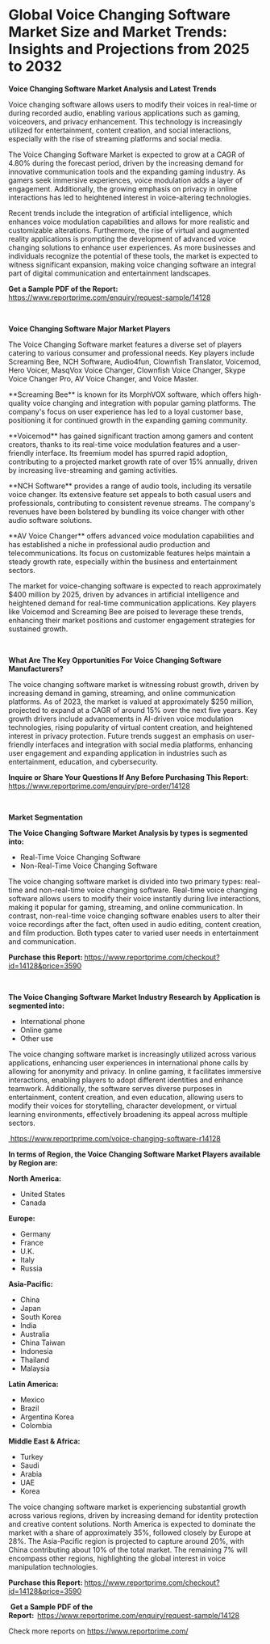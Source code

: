 <p><h1>Global Voice Changing Software Market Size and Market Trends: Insights and Projections from 2025 to 2032</h1></p><p><strong>Voice Changing Software Market Analysis and Latest Trends</strong></p>
<p><p>Voice changing software allows users to modify their voices in real-time or during recorded audio, enabling various applications such as gaming, voiceovers, and privacy enhancement. This technology is increasingly utilized for entertainment, content creation, and social interactions, especially with the rise of streaming platforms and social media.</p><p>The Voice Changing Software Market is expected to grow at a CAGR of 4.80% during the forecast period, driven by the increasing demand for innovative communication tools and the expanding gaming industry. As gamers seek immersive experiences, voice modulation adds a layer of engagement. Additionally, the growing emphasis on privacy in online interactions has led to heightened interest in voice-altering technologies. </p><p>Recent trends include the integration of artificial intelligence, which enhances voice modulation capabilities and allows for more realistic and customizable alterations. Furthermore, the rise of virtual and augmented reality applications is prompting the development of advanced voice changing solutions to enhance user experiences. As more businesses and individuals recognize the potential of these tools, the market is expected to witness significant expansion, making voice changing software an integral part of digital communication and entertainment landscapes.</p></p>
<p><strong>Get a Sample PDF of the Report:&nbsp;</strong> <a href="https://www.reportprime.com/enquiry/request-sample/14128?utm_campaign=3256&utm_medium=2&utm_source=Github&utm_content=ia&utm_term=20032025&utm_id=voice-changing-software">https://www.reportprime.com/enquiry/request-sample/14128</a></p>
<p>&nbsp;</p>
<p><strong>Voice Changing Software Major Market Players</strong></p>
<p><p>The Voice Changing Software market features a diverse set of players catering to various consumer and professional needs. Key players include Screaming Bee, NCH Software, Audio4fun, Clownfish Translator, Voicemod, Hero Voicer, MasqVox Voice Changer, Clownfish Voice Changer, Skype Voice Changer Pro, AV Voice Changer, and Voice Master.</p><p>**Screaming Bee** is known for its MorphVOX software, which offers high-quality voice changing and integration with popular gaming platforms. The company's focus on user experience has led to a loyal customer base, positioning it for continued growth in the expanding gaming community.</p><p>**Voicemod** has gained significant traction among gamers and content creators, thanks to its real-time voice modulation features and a user-friendly interface. Its freemium model has spurred rapid adoption, contributing to a projected market growth rate of over 15% annually, driven by increasing live-streaming and gaming activities.</p><p>**NCH Software** provides a range of audio tools, including its versatile voice changer. Its extensive feature set appeals to both casual users and professionals, contributing to consistent revenue streams. The company's revenues have been bolstered by bundling its voice changer with other audio software solutions.</p><p>**AV Voice Changer** offers advanced voice modulation capabilities and has established a niche in professional audio production and telecommunications. Its focus on customizable features helps maintain a steady growth rate, especially within the business and entertainment sectors.</p><p>The market for voice-changing software is expected to reach approximately $400 million by 2025, driven by advances in artificial intelligence and heightened demand for real-time communication applications. Key players like Voicemod and Screaming Bee are poised to leverage these trends, enhancing their market positions and customer engagement strategies for sustained growth.</p></p>
<p>&nbsp;</p>
<p><strong>What Are The Key Opportunities For Voice Changing Software Manufacturers?</strong></p>
<p><p>The voice changing software market is witnessing robust growth, driven by increasing demand in gaming, streaming, and online communication platforms. As of 2023, the market is valued at approximately $250 million, projected to expand at a CAGR of around 15% over the next five years. Key growth drivers include advancements in AI-driven voice modulation technologies, rising popularity of virtual content creation, and heightened interest in privacy protection. Future trends suggest an emphasis on user-friendly interfaces and integration with social media platforms, enhancing user engagement and expanding application in industries such as entertainment, education, and cybersecurity.</p></p>
<p><strong>Inquire or Share Your Questions If Any Before Purchasing This Report:</strong> <a href="https://www.reportprime.com/enquiry/pre-order/14128?utm_campaign=3256&utm_medium=2&utm_source=Github&utm_content=ia&utm_term=20032025&utm_id=voice-changing-software">https://www.reportprime.com/enquiry/pre-order/14128</a></p>
<p>&nbsp;</p>
<p><strong>Market Segmentation</strong></p>
<p><strong>The Voice Changing Software Market Analysis by types is segmented into:</strong></p>
<p><ul><li>Real-Time Voice Changing Software</li><li>Non-Real-Time Voice Changing Software</li></ul></p>
<p><p>The voice changing software market is divided into two primary types: real-time and non-real-time voice changing software. Real-time voice changing software allows users to modify their voice instantly during live interactions, making it popular for gaming, streaming, and online communication. In contrast, non-real-time voice changing software enables users to alter their voice recordings after the fact, often used in audio editing, content creation, and film production. Both types cater to varied user needs in entertainment and communication.</p></p>
<p><strong>Purchase this Report:&nbsp;</strong><a href="https://www.reportprime.com/checkout?id=14128&price=3590&utm_campaign=3256&utm_medium=2&utm_source=Github&utm_content=ia&utm_term=20032025&utm_id=voice-changing-software">https://www.reportprime.com/checkout?id=14128&price=3590</a></p>
<p>&nbsp;</p>
<p><strong>The Voice Changing Software Market Industry Research by Application is segmented into:</strong></p>
<p><ul><li>International phone</li><li>Online game</li><li>Other use</li></ul></p>
<p><p>The voice changing software market is increasingly utilized across various applications, enhancing user experiences in international phone calls by allowing for anonymity and privacy. In online gaming, it facilitates immersive interactions, enabling players to adopt different identities and enhance teamwork. Additionally, the software serves diverse purposes in entertainment, content creation, and even education, allowing users to modify their voices for storytelling, character development, or virtual learning environments, effectively broadening its appeal across multiple sectors.</p></p>
<p><a href="https://www.reportprime.com/voice-changing-software-r14128?utm_campaign=3256&utm_medium=2&utm_source=Github&utm_content=ia&utm_term=20032025&utm_id=voice-changing-software">&nbsp;https://www.reportprime.com/voice-changing-software-r14128</a></p>
<p><strong>In terms of Region, the Voice Changing Software Market Players available by Region are:</strong></p>
<p>
    <p> <strong> North America: </strong>
        <ul>
            <li>United States</li>
            <li>Canada</li>
        </ul>
        </p> 
    <p> <strong> Europe: </strong>
        <ul>
            <li>Germany</li>
            <li>France</li>
            <li>U.K.</li>
            <li>Italy</li>
            <li>Russia</li>
        </ul>
        </p> 
    <p> <strong> Asia-Pacific: </strong>
        <ul>
            <li>China</li>
            <li>Japan</li>
            <li>South Korea</li>
            <li>India</li>
            <li>Australia</li>
            <li>China Taiwan</li>
            <li>Indonesia</li>
            <li>Thailand</li>
            <li>Malaysia</li>
        </ul>
        </p> 
    <p> <strong> Latin America: </strong>
        <ul>
            <li>Mexico</li>
            <li>Brazil</li>
            <li>Argentina Korea</li>
            <li>Colombia</li>
        </ul>
        </p> 
    <p> <strong> Middle East & Africa: </strong>
        <ul>
            <li>Turkey</li>
            <li>Saudi</li>
            <li>Arabia</li>
            <li>UAE</li>
            <li>Korea</li>
        </ul>
    </p>
    </p>
<p><p>The voice changing software market is experiencing substantial growth across various regions, driven by increasing demand for identity protection and creative content solutions. North America is expected to dominate the market with a share of approximately 35%, followed closely by Europe at 28%. The Asia-Pacific region is projected to capture around 20%, with China contributing about 10% of the total market. The remaining 7% will encompass other regions, highlighting the global interest in voice manipulation technologies.</p></p>
<p><strong>Purchase this Report: </strong><a href="https://www.reportprime.com/checkout?id=14128&price=3590&utm_campaign=3256&utm_medium=2&utm_source=Github&utm_content=ia&utm_term=20032025&utm_id=voice-changing-software">https://www.reportprime.com/checkout?id=14128&price=3590</a></p>
<p>&nbsp;<strong>Get a Sample PDF of the Report:&nbsp;&nbsp;</strong><a href="https://www.reportprime.com/enquiry/request-sample/14128?utm_campaign=3256&utm_medium=2&utm_source=Github&utm_content=ia&utm_term=20032025&utm_id=voice-changing-software">https://www.reportprime.com/enquiry/request-sample/14128</a></p>
<p><strong></strong></p>
<p>Check more reports on <a href="https://www.reportprime.com/?utm_campaign=3256&utm_medium=2&utm_source=Github&utm_content=ia&utm_term=20032025&utm_id=voice-changing-software">https://www.reportprime.com/</a></p>